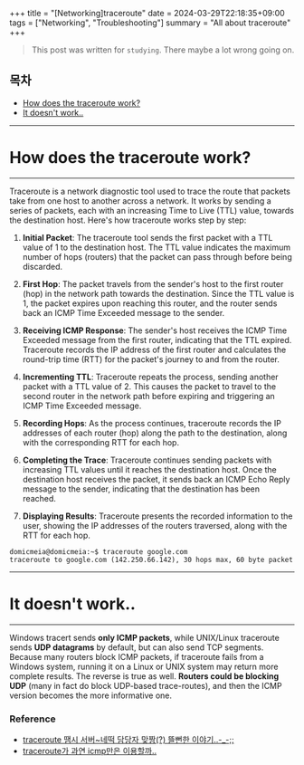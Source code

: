 +++
title = "[Networking]traceroute"
date = 2024-03-29T22:18:35+09:00
tags = ["Networking", "Troubleshooting"]
summary = "All about traceroute"
+++
> This post was written for `studying`. There maybe a lot wrong going on.

## 목차
* [How does the traceroute work?](#how-does-the-traceroute-work)
* [It doesn't work..](#it-doesnt-work)

---

# How does the traceroute work?
---

Traceroute is a network diagnostic tool used to trace the route that packets take from one host to another across a network. It works by sending a series of packets, each with an increasing Time to Live (TTL) value, towards the destination host. Here's how traceroute works step by step:

1. **Initial Packet**: The traceroute tool sends the first packet with a TTL value of 1 to the destination host. The TTL value indicates the maximum number of hops (routers) that the packet can pass through before being discarded.

2. **First Hop**: The packet travels from the sender's host to the first router (hop) in the network path towards the destination. Since the TTL value is 1, the packet expires upon reaching this router, and the router sends back an ICMP Time Exceeded message to the sender.

3. **Receiving ICMP Response**: The sender's host receives the ICMP Time Exceeded message from the first router, indicating that the TTL expired. Traceroute records the IP address of the first router and calculates the round-trip time (RTT) for the packet's journey to and from the router.

4. **Incrementing TTL**: Traceroute repeats the process, sending another packet with a TTL value of 2. This causes the packet to travel to the second router in the network path before expiring and triggering an ICMP Time Exceeded message.

5. **Recording Hops**: As the process continues, traceroute records the IP addresses of each router (hop) along the path to the destination, along with the corresponding RTT for each hop.

6. **Completing the Trace**: Traceroute continues sending packets with increasing TTL values until it reaches the destination host. Once the destination host receives the packet, it sends back an ICMP Echo Reply message to the sender, indicating that the destination has been reached.

7. **Displaying Results**: Traceroute presents the recorded information to the user, showing the IP addresses of the routers traversed, along with the RTT for each hop.

```shell
domicmeia@domicmeia:~$ traceroute google.com
traceroute to google.com (142.250.66.142), 30 hops max, 60 byte packet
```

---

# It doesn't work..
---

Windows tracert sends **only ICMP packets**, while UNIX/Linux traceroute sends **UDP datagrams** by default, but can also send TCP segments.
Because many routers block ICMP packets, if traceroute fails from a Windows system, running it on a Linux or UNIX system may return more complete results. The reverse is true as well. **Routers could be blocking UDP** (many in fact do block UDP-based trace-routes), and then the ICMP version becomes the more informative one.

### Reference

- [traceroute 땜시 서버~네떡 담당자 맞짱(?) 뜰뻔한 이야기..-_-;;][link]
- [traceroute가 과연 icmp만은 이용할까..][link1]

[link]:https://cafe.naver.com/neteg
[link1]:https://cafe.naver.com/neteg/7211